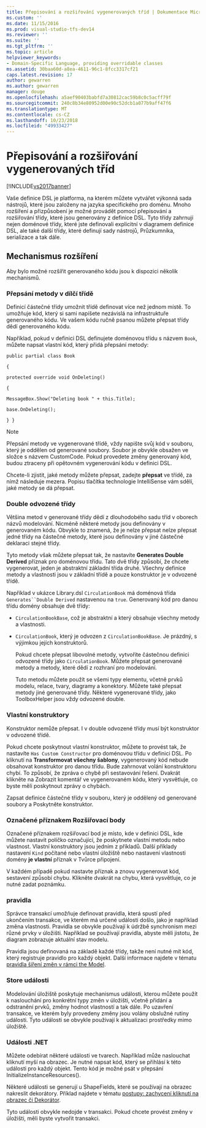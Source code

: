 ```yaml
---
title: Přepisování a rozšiřování vygenerovaných tříd | Dokumentace Microsoftu
ms.custom: ''
ms.date: 11/15/2016
ms.prod: visual-studio-tfs-dev14
ms.reviewer: ''
ms.suite: ''
ms.tgt_pltfrm: ''
ms.topic: article
helpviewer_keywords:
- Domain-Specific Language, providing overridable classes
ms.assetid: 30baa60d-a8ea-4611-96c1-8fcc3317cf21
caps.latest.revision: 17
author: gewarren
ms.author: gewarren
manager: douge
ms.openlocfilehash: a5aef90403babfd7a30812cac59b8c0c5acff79f
ms.sourcegitcommit: 240c8b34e80952d00e90c52dcb1a077b9aff47f6
ms.translationtype: MT
ms.contentlocale: cs-CZ
ms.lasthandoff: 10/23/2018
ms.locfileid: "49933427"
---
```

# <a name="overriding-and-extending-the-generated-classes"></a>Přepisování a rozšiřování vygenerovaných tříd
[!INCLUDE[vs2017banner](../includes/vs2017banner.md)]

Vaše definice DSL je platforma, na kterém můžete vytvářet výkonná sada nástrojů, které jsou založeny na jazyka specifického pro doménu. Mnoho rozšíření a přizpůsobení je možné provádět pomocí přepisování a rozšiřování třídy, které jsou generovány z definice DSL. Tyto třídy zahrnují nejen doménové třídy, které jste definovali explicitní v diagramem definice DSL, ale také další třídy, které definují sady nástrojů, Průzkumníka, serializace a tak dále.  
  
## <a name="extensibility-mechanisms"></a>Mechanismus rozšíření  
 Aby bylo možné rozšířit generovaného kódu jsou k dispozici několik mechanismů.  
  
### <a name="overriding-methods-in-a-partial-class"></a>Přepsání metody v dílčí třídě  
 Definicí částečné třídy umožnit třídě definovat více než jednom místě. To umožňuje kód, který si sami napíšete nezávislá na infrastruktuře generovaného kódu. Ve vašem kódu ručně psanou můžete přepsat třídy dědí generovaného kódu.  
  
 Například, pokud v definici DSL definujete doménovou třídu s názvem `Book`, můžete napsat vlastní kód, který přidá přepsání metody:  
  
 `public partial class Book`  
  
 `{`  
  
 `protected override void OnDeleting()`  
  
 `{`  
  
 `MessageBox.Show("Deleting book " + this.Title);`  
  
 `base.OnDeleting();`  
  
 `} }`  
  
> [!NOTE]
>  Přepsání metody ve vygenerované třídě, vždy napište svůj kód v souboru, který je oddělen od generované soubory. Soubor je obvykle obsažen ve složce s názvem CustomCode. Pokud provedete změny generovaný kód, budou ztraceny při opětovném vygenerování kódu v definici DSL.  
  
 Chcete-li zjistit, jaké metody můžete přepsat, zadejte **přepsat** ve třídě, za nímž následuje mezera. Popisu tlačítka technologie IntelliSense vám sdělí, jaké metody se dá přepsat.  
  
### <a name="double-derived-classes"></a>Double odvozené třídy  
 Většina metod v generované třídy dědí z dlouhodobého sadu tříd v oborech názvů modelování. Nicméně některé metody jsou definovány v generovaném kódu. Obvykle to znamená, že je nelze přepsat nelze přepsat jedné třídy na částečné metody, které jsou definovány v jiné částečné deklaraci stejné třídy.  
  
 Tyto metody však můžete přepsat tak, že nastavíte **Generates Double Derived** příznak pro doménovou třídu. Tato dvě třídy způsobí, že chcete vygenerovat, jeden je abstraktní základní třída druhé. Všechny definice metody a vlastnosti jsou v základní třídě a pouze konstruktor je v odvozené třídě.  
  
 Například v ukázce Library.dsl `CirculationBook` má doménová třída `Generates``Double Derived` nastavenou na `true`. Generovaný kód pro danou třídu domény obsahuje dvě třídy:  
  
- `CirculationBookBase`, což je abstraktní a který obsahuje všechny metody a vlastnosti.  
  
- `CirculationBook`, který je odvozen z `CirculationBookBase`. Je prázdný, s výjimkou jejích konstruktorů.  
  
  Pokud chcete přepsat libovolné metody, vytvoříte částečnou definici odvozené třídy jako `CirculationBook`. Můžete přepsat generované metody a metody, které dědí z rozhraní pro modelování.  
  
  Tuto metodu můžete použít se všemi typy elementu, včetně prvků modelu, relace, tvary, diagramy a konektory. Můžete také přepsat metody jiné generované třídy. Některé vygenerované třídy, jako ToolboxHelper jsou vždy odvozené double.  
  
### <a name="custom-constructors"></a>Vlastní konstruktory  
 Konstruktor nemůže přepsat. I v double odvozené třídy musí být konstruktor v odvozené třídě.  
  
 Pokud chcete poskytnout vlastní konstruktor, můžete to provést tak, že nastavíte `Has Custom Constructor` pro doménovou třídu v definici DSL. Po kliknutí na **Transformovat všechny šablony**, vygenerovaný kód nebude obsahovat konstruktor pro danou třídu. Bude zahrnovat volání konstruktoru chybí. To způsobí, že zpráva o chybě při sestavování řešení. Dvakrát klikněte na Zobrazit komentář ve vygenerovaném kódu, který vysvětluje, co byste měli poskytnout zprávy o chybách.  
  
 Zapsat definice částečné třídy v souboru, který je oddělený od generované soubory a Poskytněte konstruktor.  
  
### <a name="flagged-extension-points"></a>Označené příznakem Rozšiřovací body  
 Označené příznakem rozšiřovací bod je místo, kde v definici DSL, kde můžete nastavit políčko označující, že poskytnete vlastní metodu nebo vlastnost. Vlastní konstruktory jsou jedním z příkladů. Další příklady nastavení `Kind` počítané nebo vlastní úložiště nebo nastavení vlastnosti domény **je vlastní** příznak v Tvůrce připojení.  
  
 V každém případě pokud nastavte příznak a znovu vygenerovat kód, sestavení způsobí chybu. Klikněte dvakrát na chybu, která vysvětluje, co je nutné zadat poznámku.  
  
### <a name="rules"></a>pravidla  
 Správce transakcí umožňuje definovat pravidla, která spustí před ukončením transakce, ve kterém má určené události došlo, jako je například změna vlastnosti. Pravidla se obvykle používají k údržbě synchronism mezi různé prvky v úložišti. Například se používají pravidla, abyste měli jistotu, že diagram zobrazuje aktuální stav modelu.  
  
 Pravidla jsou definovaná na základě každé třídy, takže není nutné mít kód, který registruje pravidlo pro každý objekt. Další informace najdete v tématu [pravidla šíření změn v rámci the Model](../modeling/rules-propagate-changes-within-the-model.md).  
  
### <a name="store-events"></a>Store události  
 Modelování úložiště poskytuje mechanismus události, kterou můžete použít k naslouchání pro konkrétní typy změn v úložišti, včetně přidání a odstranění prvků, změny hodnot vlastností a tak dále. Po uzavření transakce, ve kterém byly provedeny změny jsou volány obslužné rutiny události. Tyto události se obvykle používají k aktualizaci prostředky mimo úložiště.  
  
### <a name="net-events"></a>Události .NET  
 Můžete odebírat některé události ve tvarech. Například může naslouchat kliknutí myší na obrazec. Je nutné napsat kód, který se přihlásí k této události pro každý objekt. Tento kód je možné psát v přepsání InitializeInstanceResources().  
  
 Některé události se generují u ShapeFields, které se používají na obrazec nakreslit dekorátory. Příklad najdete v tématu [postupy: zachycení kliknutí na obrazec či Dekorátor](../modeling/how-to-intercept-a-click-on-a-shape-or-decorator.md).  
  
 Tyto události obvykle nedojde v transakci. Pokud chcete provést změny v úložišti, měli byste vytvořit transakci.



